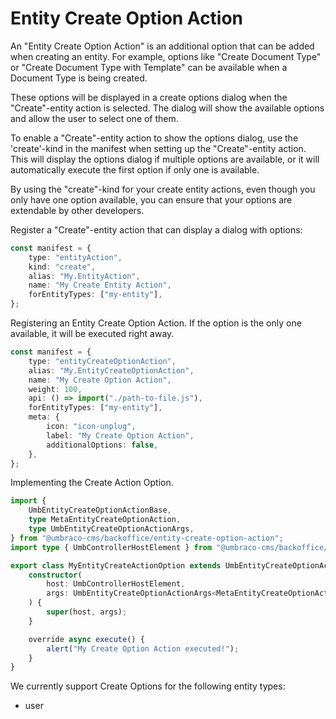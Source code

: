 # Entity Create Option Action

An "Entity Create Option Action" is an additional option that can be added when creating an entity. For example, options like "Create Document Type" or "Create Document Type with Template" can be available when a Document Type is being created.

These options will be displayed in a create options dialog when the "Create"-entity action is selected. The dialog will show the available options and allow the user to select one of them.

To enable a "Create"-entity action to show the options dialog, use the 'create'-kind in the manifest when setting up the "Create"-entity action. This will display the options dialog if multiple options are available, or it will automatically execute the first option if only one is available.

By using the "create"-kind for your create entity actions, even though you only have one option available, you can ensure that your options are extendable by other developers.

Register a "Create"-entity action that can display a dialog with options:

```typescript
const manifest = {
    type: "entityAction",
    kind: "create",
    alias: "My.EntityAction",
    name: "My Create Entity Action",
    forEntityTypes: ["my-entity"],
};
```

Registering an Entity Create Option Action. If the option is the only one available, it will be executed right away.

```typescript
const manifest = {
    type: "entityCreateOptionAction",
    alias: "My.EntityCreateOptionAction",
    name: "My Create Option Action",
    weight: 100,
    api: () => import("./path-to-file.js"),
    forEntityTypes: ["my-entity"],
    meta: {
        icon: "icon-unplug",
        label: "My Create Option Action",
        additionalOptions: false,
    },
};
```

Implementing the Create Action Option.

```typescript
import {
    UmbEntityCreateOptionActionBase,
    type MetaEntityCreateOptionAction,
    type UmbEntityCreateOptionActionArgs,
} from "@umbraco-cms/backoffice/entity-create-option-action";
import type { UmbControllerHostElement } from "@umbraco-cms/backoffice/controller-api";

export class MyEntityCreateActionOption extends UmbEntityCreateOptionActionBase {
    constructor(
        host: UmbControllerHostElement,
        args: UmbEntityCreateOptionActionArgs<MetaEntityCreateOptionAction>
    ) {
        super(host, args);
    }

    override async execute() {
        alert("My Create Option Action executed!");
    }
}
```

We currently support Create Options for the following entity types:

-   user
